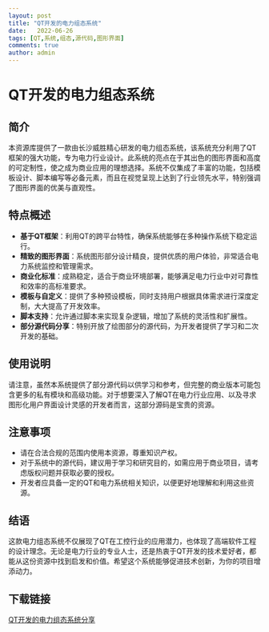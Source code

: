 ```yaml
---
layout: post
title: "QT开发的电力组态系统"
date:   2022-06-26
tags: [QT,系统,组态,源代码,图形界面]
comments: true
author: admin
---
```

# QT开发的电力组态系统

## 简介

本资源库提供了一款由长沙威胜精心研发的电力组态系统，该系统充分利用了QT框架的强大功能，专为电力行业设计。此系统的亮点在于其出色的图形界面和高度的可定制性，使之成为商业应用的理想选择。系统不仅集成了丰富的功能，包括模板设计、脚本编写等必备元素，而且在视觉呈现上达到了行业领先水平，特别强调了图形界面的优美与直观性。

## 特点概述

- **基于QT框架**：利用QT的跨平台特性，确保系统能够在多种操作系统下稳定运行。
- **精致的图形界面**：系统图形部分设计精良，提供优质的用户体验，非常适合电力系统监控和管理需求。
- **商业化标准**：成熟稳定，适合于商业环境部署，能够满足电力行业中对可靠性和效率的高标准要求。
- **模板与自定义**：提供了多种预设模板，同时支持用户根据具体需求进行深度定制，大大提高了开发效率。
- **脚本支持**：允许通过脚本来实现复杂逻辑，增加了系统的灵活性和扩展性。
- **部分源代码分享**：特别开放了绘图部分的源代码，为开发者提供了学习和二次开发的基础。

## 使用说明

请注意，虽然本系统提供了部分源代码以供学习和参考，但完整的商业版本可能包含更多的私有模块和高级功能。对于想要深入了解QT在电力行业应用、以及寻求图形化用户界面设计灵感的开发者而言，这部分源码是宝贵的资源。

## 注意事项

- 请在合法合规的范围内使用本资源，尊重知识产权。
- 对于系统中的源代码，建议用于学习和研究目的，如需应用于商业项目，请考虑版权问题并获取必要的授权。
- 开发者应具备一定的QT和电力系统相关知识，以便更好地理解和利用这些资源。

## 结语

这款电力组态系统不仅展现了QT在工控行业的应用潜力，也体现了高端软件工程的设计理念。无论是电力行业的专业人士，还是热衷于QT开发的技术爱好者，都能从这份资源中找到启发和价值。希望这个系统能够促进技术创新，为你的项目增添动力。

## 下载链接

[QT开发的电力组态系统分享](https://pan.quark.cn/s/9968ba49f300)